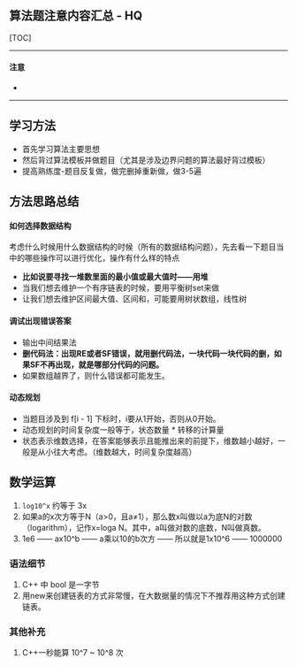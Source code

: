 ## 算法题注意内容汇总 - HQ

[TOC]

------

#### 注意

- 

------

## 学习方法

- 首先学习算法主要思想
- 然后背过算法模板并做题目（尤其是涉及边界问题的算法最好背过模板）
- 提高熟练度-题目反复做，做完删掉重新做，做3-5遍



## 方法思路总结

#### 如何选择数据结构

考虑什么时候用什么数据结构的时候（所有的数据结构问题），先去看一下题目当中的哪些操作可以进行优化，操作有什么样的特点

- **比如说要寻找一堆数里面的最小值或最大值时——用堆**
- 当我们想去维护一个有序链表的时候，要用平衡树set来做
- 让我们想去维护区间最大值、区间和，可能要用树状数组，线性树



#### 调试出现错误答案

- 输出中间结果法
- **删代码法：出现RE或者SF错误，就用删代码法，一块代码一块代码的删，如果SF不再出现，就是哪部分代码的问题。**
- 如果数组越界了，则什么错误都可能发生。



#### 动态规划

- 当题目涉及到 f[i - 1] 下标时，i要从1开始，否则从0开始。
- 动态规划的时间复杂度一般等于，状态数量 * 转移的计算量
- 状态表示维数选择，在答案能够表示且能推出来的前提下，维数越小越好，一般是从小往大考虑。（维数越大，时间复杂度越高）





## 数学运算

1. `log10^x` 约等于 3x
2. 如果a的x次方等于N（a>0，且a≠1），那么数x叫做以a为底N的对数（logarithm），记作x=loga N。其中，a叫做对数的底数，N叫做真数。
3. 1e6 —— ax10^b —— a乘以10的b次方 —— 所以就是1x10^6 —— 1000000





### 语法细节

1. C++ 中 bool 是一字节
2. 用new来创建链表的方式非常慢，在大数据量的情况下不推荐用这种方式创建链表。





### 其他补充

1. C++一秒能算 10^7 ~ 10^8 次







































































































































